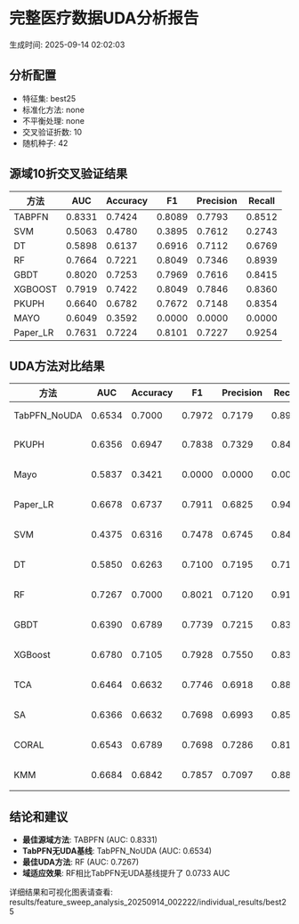 # 完整医疗数据UDA分析报告

生成时间: 2025-09-14 02:02:03

## 分析配置

- 特征集: best25
- 标准化方法: none
- 不平衡处理: none
- 交叉验证折数: 10
- 随机种子: 42

## 源域10折交叉验证结果

| 方法 | AUC | Accuracy | F1 | Precision | Recall |
|------|-----|----------|----|-----------| -------|
| TABPFN | 0.8331 | 0.7424 | 0.8089 | 0.7793 | 0.8512 |
| SVM | 0.5063 | 0.4780 | 0.3895 | 0.7612 | 0.2743 |
| DT | 0.5898 | 0.6137 | 0.6916 | 0.7112 | 0.6769 |
| RF | 0.7664 | 0.7221 | 0.8049 | 0.7346 | 0.8939 |
| GBDT | 0.8020 | 0.7253 | 0.7969 | 0.7616 | 0.8415 |
| XGBOOST | 0.7919 | 0.7422 | 0.8049 | 0.7846 | 0.8360 |
| PKUPH | 0.6640 | 0.6782 | 0.7672 | 0.7148 | 0.8354 |
| MAYO | 0.6049 | 0.3592 | 0.0000 | 0.0000 | 0.0000 |
| Paper_LR | 0.7631 | 0.7224 | 0.8101 | 0.7227 | 0.9254 |

## UDA方法对比结果

| 方法 | AUC | Accuracy | F1 | Precision | Recall | 类型 |
|------|-----|----------|----|-----------| -------|------|
| TabPFN_NoUDA | 0.6534 | 0.7000 | 0.7972 | 0.7179 | 0.8960 | TabPFN基线 |
| PKUPH | 0.6356 | 0.6947 | 0.7838 | 0.7329 | 0.8474 | 传统基线 |
| Mayo | 0.5837 | 0.3421 | 0.0000 | 0.0000 | 0.0000 | 传统基线 |
| Paper_LR | 0.6678 | 0.6737 | 0.7911 | 0.6825 | 0.9429 | 传统基线 |
| SVM | 0.4375 | 0.6316 | 0.7478 | 0.6745 | 0.8474 | 机器学习基线 |
| DT | 0.5850 | 0.6263 | 0.7100 | 0.7195 | 0.7128 | 机器学习基线 |
| RF | 0.7267 | 0.7000 | 0.8021 | 0.7120 | 0.9199 | 机器学习基线 |
| GBDT | 0.6390 | 0.6789 | 0.7739 | 0.7215 | 0.8397 | 机器学习基线 |
| XGBoost | 0.6780 | 0.7105 | 0.7928 | 0.7550 | 0.8397 | 机器学习基线 |
| TCA | 0.6464 | 0.6632 | 0.7746 | 0.6918 | 0.8800 | UDA方法 |
| SA | 0.6366 | 0.6632 | 0.7698 | 0.6993 | 0.8560 | UDA方法 |
| CORAL | 0.6543 | 0.6789 | 0.7698 | 0.7286 | 0.8160 | UDA方法 |
| KMM | 0.6684 | 0.6842 | 0.7857 | 0.7097 | 0.8800 | UDA方法 |

## 结论和建议

- **最佳源域方法**: TABPFN (AUC: 0.8331)
- **TabPFN无UDA基线**: TabPFN_NoUDA (AUC: 0.6534)
- **最佳UDA方法**: RF (AUC: 0.7267)
- **域适应效果**: RF相比TabPFN无UDA基线提升了 0.0733 AUC

详细结果和可视化图表请查看: results/feature_sweep_analysis_20250914_002222/individual_results/best25